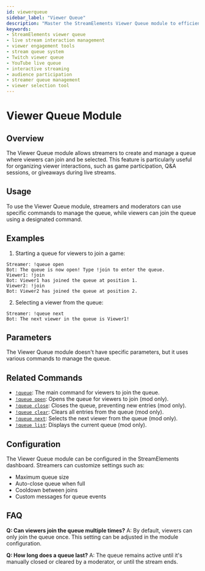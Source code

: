 ```yaml
---
id: viewerqueue
sidebar_label: "Viewer Queue"
description: "Master the StreamElements Viewer Queue module to efficiently manage viewer interactions, boost engagement, and streamline your live streams."
keywords:
- StreamElements viewer queue
- live stream interaction management
- viewer engagement tools
- stream queue system
- Twitch viewer queue
- YouTube live queue
- interactive streaming
- audience participation
- streamer queue management
- viewer selection tool
---
```


# Viewer Queue Module

## Overview

The Viewer Queue module allows streamers to create and manage a queue where viewers can join and be selected. This feature is particularly useful for organizing viewer interactions, such as game participation, Q&A sessions, or giveaways during live streams.

## Usage

To use the Viewer Queue module, streamers and moderators can use specific commands to manage the queue, while viewers can join the queue using a designated command.

## Examples

1. Starting a queue for viewers to join a game:

```
Streamer: !queue open
Bot: The queue is now open! Type !join to enter the queue.
Viewer1: !join
Bot: Viewer1 has joined the queue at position 1.
Viewer2: !join
Bot: Viewer2 has joined the queue at position 2.
```

2. Selecting a viewer from the queue:

```
Streamer: !queue next
Bot: The next viewer in the queue is Viewer1!
```

## Parameters

The Viewer Queue module doesn't have specific parameters, but it uses various commands to manage the queue.

## Related Commands

- [`!queue`](../commands/default/queue.md): The main command for viewers to join the queue.
- [`!queue open`](../commands/default/queue.md#open): Opens the queue for viewers to join (mod only).
- [`!queue close`](../commands/default/queue.md#close): Closes the queue, preventing new entries (mod only).
- [`!queue clear`](../commands/default/queue.md#clear): Clears all entries from the queue (mod only).
- [`!queue next`](../commands/default/queue.md#next): Selects the next viewer from the queue (mod only).
- [`!queue list`](../commands/default/queue.md#list): Displays the current queue (mod only).

## Configuration

The Viewer Queue module can be configured in the StreamElements dashboard. Streamers can customize settings such as:

- Maximum queue size
- Auto-close queue when full
- Cooldown between joins
- Custom messages for queue events

## FAQ

**Q: Can viewers join the queue multiple times?**
A: By default, viewers can only join the queue once. This setting can be adjusted in the module configuration.

**Q: How long does a queue last?**
A: The queue remains active until it's manually closed or cleared by a moderator, or until the stream ends.

